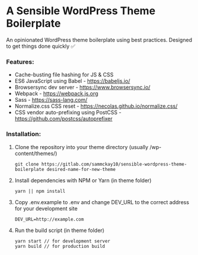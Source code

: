 # A Sensible WordPress Theme Boilerplate

An opinionated WordPress theme boilerplate using best practices. Designed to get things done quickly ✅

### Features:

- Cache-busting file hashing for JS & CSS
- ES6 JavaScript using Babel - https://babeljs.io/
- Browsersync dev server - https://www.browsersync.io/
- Webpack - https://webpack.js.org
- Sass - https://sass-lang.com/
- Normalize.css CSS reset - https://necolas.github.io/normalize.css/
- CSS vendor auto-prefixing using PostCSS - https://github.com/postcss/autoprefixer

### Installation:

1.  Clone the repository into your theme directory (usually /wp-content/themes/)

        git clone https://gitlab.com/sammckay10/sensible-wordpress-theme-boilerplate desired-name-for-new-theme

2.  Install dependencies with NPM or Yarn (in theme folder)

        yarn || npm install

3.  Copy .env.example to .env and change DEV_URL to the correct address for your development site

        DEV_URL=http://example.com

4.  Run the build script (in theme folder)

        yarn start // for development server
        yarn build // for production build

